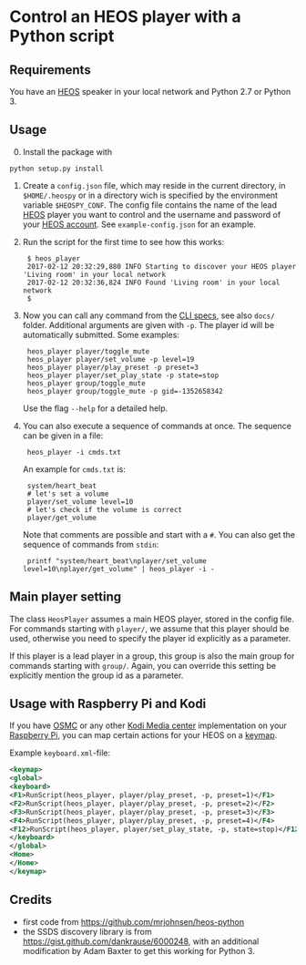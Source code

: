 # Control an HEOS player with a Python script

## Requirements

You have an [HEOS][] speaker in your local network and Python 2.7 or
Python 3.

## Usage

0. Install the package with 

```
python setup.py install
```

1. Create a `config.json` file, which may reside in the current directory, in
   `$HOME/.heospy` or in a directory wich is specified by the environment
   variable `$HEOSPY_CONF`. The config file contains the name of the lead
   [HEOS][] player you want to control and the username and password of your
   [HEOS account][]. See `example-config.json` for an example.

2. Run the script for the first time to see how this works:

        $ heos_player
        2017-02-12 20:32:29,880 INFO Starting to discover your HEOS player 'Living room' in your local network
        2017-02-12 20:32:36,824 INFO Found 'Living room' in your local network
        $
        
3. Now you can call any command from the [CLI specs][specs], see also `docs/`
   folder. Additional arguments are given with `-p`. The player id will be
   automatically submitted. Some examples:

        heos_player player/toggle_mute
        heos_player player/set_volume -p level=19
        heos_player player/play_preset -p preset=3
        heos_player player/set_play_state -p state=stop
        heos_player group/toggle_mute
        heos_player group/toggle_mute -p gid=-1352658342

    Use the flag `--help` for a detailed help.

4. You can also execute a sequence of commands at once. The sequence can be
   given in a file:

        heos_player -i cmds.txt

   An example for `cmds.txt` is:

        system/heart_beat
        # let's set a volume
        player/set_volume level=10
        # let's check if the volume is correct
        player/get_volume

   Note that comments are possible and start with a `#`. You can also get the
   sequence of commands from `stdin`:

        printf "system/heart_beat\nplayer/set_volume level=10\nplayer/get_volume" | heos_player -i -

[specs]: http://rn.dmglobal.com/euheos/HEOS_CLI_ProtocolSpecification.pdf
[HEOS]: http://heoslink.denon.com
[HEOS account]: http://denon.custhelp.com/app/answers/detail/a_id/1968

## Main player setting

The class `HeosPlayer` assumes a main HEOS player, stored in the config
file. For commands starting with `player/`, we assume that this player should
be used, otherwise you need to specify the player id explicitly as a parameter.

If this player is a lead player in a group, this group is also the main group
for commands starting with `group/`. Again, you can override this setting be
explicitly mention the group id as a  parameter.

## Usage with Raspberry Pi and Kodi

If you have [OSMC][] or any other [Kodi Media center][Kodi] implementation on
your [Raspberry Pi][raspi], you can map certain actions for your HEOS on a
[keymap][].

[OSMC]: https://osmc.tv
[raspi]: https://www.raspberrypi.org
[Kodi]: http://kodi.wiki/view/Kodi
[keymap]: http://kodi.wiki/view/Keymaps

Example `keyboard.xml`-file:

```xml
<keymap>
<global>
<keyboard>
<F1>RunScript(heos_player, player/play_preset, -p, preset=1)</F1>
<F2>RunScript(heos_player, player/play_preset, -p, preset=2)</F2>
<F3>RunScript(heos_player, player/play_preset, -p, preset=3)</F3>
<F4>RunScript(heos_player, player/play_preset, -p, preset=4)</F4>
<F12>RunScript(heos_player, player/set_play_state, -p, state=stop)</F12>
</keyboard>
</global>
<Home>
</Home>
</keymap>
```

## Credits

- first code from <https://github.com/mrjohnsen/heos-python>
- the SSDS discovery library is from
  <https://gist.github.com/dankrause/6000248>, with an additional modification
  by Adam Baxter to get this working for Python 3.

